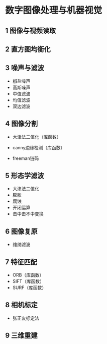 # 数字图像处理与机器视觉



## 1 图像与视频读取

## 2 直方图均衡化

## 3 噪声与滤波

* 椒盐噪声
* 高斯噪声
* 中值滤波
* 均值滤波
* 双边滤波

## 4 图像分割

* 大津法二值化（库函数）

* canny边缘检测（库函数）
* freeman链码

## 5 形态学滤波

* 大津法二值化
* 膨胀
* 腐蚀
* 开闭运算
* 击中击不中变换

## 6 图像复原

* 维纳滤波

## 7 特征匹配

* ORB（库函数）
* SIFT（库函数）
* SURF（库函数）

## 8 相机标定

* 张正友标定法

## 9 三维重建

